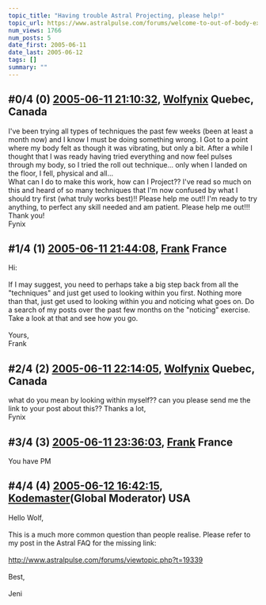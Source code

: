 ```yaml
---
topic_title: "Having trouble Astral Projecting, please help!"
topic_url: https://www.astralpulse.com/forums/welcome-to-out-of-body-experiences!/having-trouble-astral-projecting-please-help%21
num_views: 1766
num_posts: 5
date_first: 2005-06-11
date_last: 2005-06-12
tags: []
summary: ""
---
```


## \#0/4 (0) [2005-06-11 21:10:32](https://www.astralpulse.com/forums/index.php?msg=166248), [Wolfynix](https://www.astralpulse.com/forums/profile/?u=9230) Quebec, Canada ##
<section>
I've been trying all types of techniques the past few weeks (been at least a month now) and I know I must be doing something wrong. I Got to a point where my body felt as though it was vibrating, but only a bit. After a while I thought that I was ready having tried everything and now feel pulses through my body, so I tried the roll out technique... only when I landed on the floor, I fell, physical and all...
<br>
What can I do to make this work, how can I Project?? I've read so much on this and heard of so many techniques that I'm now confused by what I should try first (what truly works best)!! Please help me out!! I'm ready to try anything, to perfect any skill needed and am patient. Please help me out!!!
<br>
Thank you!
<br>
Fynix
</section>

## \#1/4 (1) [2005-06-11 21:44:08](https://www.astralpulse.com/forums/index.php?msg=166254), [Frank](https://www.astralpulse.com/forums/profile/?u=359) France ##
<section>
Hi:
<br>
<br>
If I may suggest, you need to perhaps take a big step back from all the "techniques" and just get used to looking within you first. Nothing more than that, just get used to looking within you and noticing what goes on. Do a search of my posts over the past few months on the "noticing" exercise. Take a look at that and see how you go.
<br>
<br>
Yours,
<br>
Frank
</section>

## \#2/4 (2) [2005-06-11 22:14:05](https://www.astralpulse.com/forums/index.php?msg=166256), [Wolfynix](https://www.astralpulse.com/forums/profile/?u=9230) Quebec, Canada ##
<section>
what do you mean by looking within myself?? can you please send me the link to your post about this?? Thanks a lot,
<br>
Fynix
</section>

## \#3/4 (3) [2005-06-11 23:36:03](https://www.astralpulse.com/forums/index.php?msg=166264), [Frank](https://www.astralpulse.com/forums/profile/?u=359) France ##
<section>
You have PM
</section>

## \#4/4 (4) [2005-06-12 16:42:15](https://www.astralpulse.com/forums/index.php?msg=166337), [Kodemaster](https://www.astralpulse.com/forums/profile/?u=426)(Global Moderator) USA ##
<section>
Hello Wolf,
<br>
<br>
This is a much more common question than people realise. Please refer to my post in the Astral FAQ for the missing link:
<br>
<br>
<a class="bbc_link" href="http://www.astralpulse.com/forums/viewtopic.php?t=19339" rel="noopener" target="_blank">
 http://www.astralpulse.com/forums/viewtopic.php?t=19339
</a>
<br>
<br>
Best,
<br>
<br>
Jeni
</section>